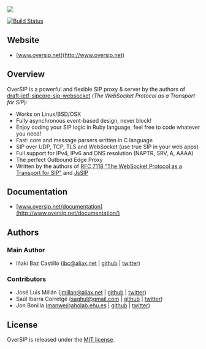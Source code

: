 <a href="http://www.oversip.net"><img src="http://www.oversip.net/images/oversip-banner.png"/></a>

[![Build Status](https://secure.travis-ci.org/versatica/OverSIP.png?branch=master)](http://travis-ci.org/versatica/OverSIP)

## Website

* [www.oversip.net](http://www.oversip.net)


## Overview

OverSIP is a powerful and flexible SIP proxy & server by the authors of [draft-ietf-sipcore-sip-websocket](http://tools.ietf.org/html/draft-ietf-sipcore-sip-websocket) (*The WebSocket Protocol as a Transport for SIP*):

* Works on Linux/BSD/OSX
* Fully asynchronous event-based design, never block!
* Enjoy coding your SIP logic in Ruby language, feel free to code whatever you need!
* Fast: core and message parsers written in C language
* SIP over UDP, TCP, TLS and WebSocket (use true SIP in your web apps)
* Full support for IPv4, IPv6 and DNS resolution (NAPTR, SRV, A, AAAA)
* The perfect Outbound Edge Proxy
* Written by the authors of [RFC 7118 "The WebSocket Protocol as a Transport for SIP"](http://tools.ietf.org/html/rfc7118) and [JsSIP](http://jssip.net)


## Documentation

* [www.oversip.net/documentation](http://www.oversip.net/documentation/)


## Authors

### Main Author

* Iñaki Baz Castillo (<ibc@aliax.net> | [github](https://github.com/ibc) | [twitter](https://twitter.com/ibc_tw))

### Contributors

* José Luis Millán (<jmillan@aliax.net> | [github](https://github.com/jmillan) | [twitter](https://twitter.com/jomivi))
* Saúl Ibarra Corretgé (<saghul@gmail.com> | [github](https://github.com/saghul) | [twitter](https://twitter.com/saghul))
* Jon Bonilla (<manwe@aholab.ehu.es> |  [github](https://github.com/manwe) | [twitter](https://twitter.com/jbmanwe))

## License

OverSIP is released under the [MIT license](http://www.oversip.net/license).
